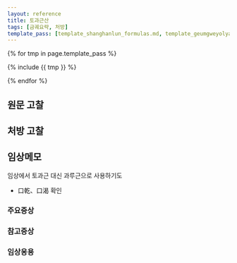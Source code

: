 ```yaml
---
layout: reference
title: 토과근산
tags: [금궤요략, 처방]
template_pass: [template_shanghanlun_formulas.md, template_geumgweyolyag_formulas.md, template_etc_formulas.md]
---
```


{% for tmp in page.template_pass %}

{% include {{ tmp }} %}

{% endfor %}

## 원문 고찰

## 처방 고찰


## 임상메모

임상에서 토과근 대신 과루근으로 사용하기도
* 口乾、口渴 확인

### 주요증상


### 참고증상


### 임상응용
